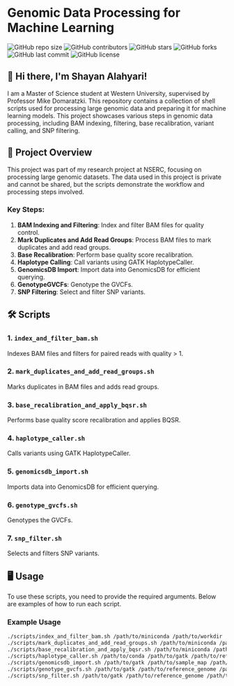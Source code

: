 # Genomic Data Processing for Machine Learning

![GitHub repo size](https://img.shields.io/github/repo-size/ShayanAlahyari/Genomic_Data_Processing)
![GitHub contributors](https://img.shields.io/github/contributors/ShayanAlahyari/Genomic_Data_Processing)
![GitHub stars](https://img.shields.io/github/stars/ShayanAlahyari/Genomic_Data_Processing?style=social)
![GitHub forks](https://img.shields.io/github/forks/ShayanAlahyari/Genomic_Data_Processing?style=social)
![GitHub last commit](https://img.shields.io/github/last-commit/ShayanAlahyari/Genomic_Data_Processing)
![GitHub license](https://img.shields.io/github/license/ShayanAlahyari/Genomic_Data_Processing)

## 👋 Hi there, I'm Shayan Alahyari!

I am a Master of Science student at Western University, supervised by Professor Mike Domaratzki. This repository contains a collection of shell scripts used for processing large genomic data and preparing it for machine learning models. This project showcases various steps in genomic data processing, including BAM indexing, filtering, base recalibration, variant calling, and SNP filtering.

## 🚀 Project Overview

This project was part of my research project at NSERC, focusing on processing large genomic datasets. The data used in this project is private and cannot be shared, but the scripts demonstrate the workflow and processing steps involved.

### Key Steps:
1. **BAM Indexing and Filtering**: Index and filter BAM files for quality control.
2. **Mark Duplicates and Add Read Groups**: Process BAM files to mark duplicates and add read groups.
3. **Base Recalibration**: Perform base quality score recalibration.
4. **Haplotype Calling**: Call variants using GATK HaplotypeCaller.
5. **GenomicsDB Import**: Import data into GenomicsDB for efficient querying.
6. **GenotypeGVCFs**: Genotype the GVCFs.
7. **SNP Filtering**: Select and filter SNP variants.

## 🛠️ Scripts

### 1. `index_and_filter_bam.sh`
Indexes BAM files and filters for paired reads with quality > 1.

### 2. `mark_duplicates_and_add_read_groups.sh`
Marks duplicates in BAM files and adds read groups.

### 3. `base_recalibration_and_apply_bqsr.sh`
Performs base quality score recalibration and applies BQSR.

### 4. `haplotype_caller.sh`
Calls variants using GATK HaplotypeCaller.

### 5. `genomicsdb_import.sh`
Imports data into GenomicsDB for efficient querying.

### 6. `genotype_gvcfs.sh`
Genotypes the GVCFs.

### 7. `snp_filter.sh`
Selects and filters SNP variants.

## 🖥️ Usage

To use these scripts, you need to provide the required arguments. Below are examples of how to run each script.

### Example Usage

```bash
./scripts/index_and_filter_bam.sh /path/to/miniconda /path/to/workdir
./scripts/mark_duplicates_and_add_read_groups.sh /path/to/miniconda /path/to/workdir /path/to/tmpdir /path/to/gatk /path/to/scripts
./scripts/base_recalibration_and_apply_bqsr.sh /path/to/miniconda /path/to/workdir /path/to/gatk /path/to/scripts /path/to/reference_genome /path/to/known_sites /path/to/tmpdir
./scripts/haplotype_caller.sh /path/to/conda /path/to/gatk /path/to/reference_genome /path/to/original_bam /path/to/output_dir
./scripts/genomicsdb_import.sh /path/to/gatk /path/to/sample_map /path/to/workspace /path/to/tmpdir /path/to/reference_genome
./scripts/genotype_gvcfs.sh /path/to/gatk /path/to/reference_genome /path/to/tmpdir
./scripts/snp_filter.sh /path/to/gatk /path/to/reference_genome /path/to/input_vcf /path/to/output_vcf /path/to/output_table
